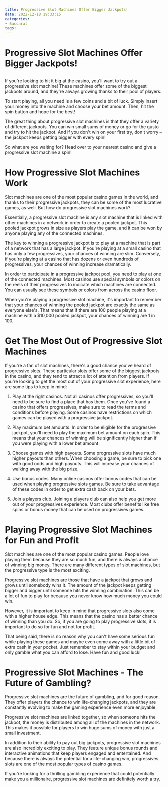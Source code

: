 ```yaml
---
title: Progressive Slot Machines Offer Bigger Jackpots!
date: 2022-12-18 19:33:15
categories:
- Baccarat
tags:
---
```



#  Progressive Slot Machines Offer Bigger Jackpots!

##

If you're looking to hit it big at the casino, you'll want to try out a progressive slot machine! These machines offer some of the biggest jackpots around, and they're always growing thanks to their pool of players.

To start playing, all you need is a few coins and a bit of luck. Simply insert your money into the machine and choose your bet amount. Then, hit the spin button and hope for the best!

The great thing about progressive slot machines is that they offer a variety of different jackpots. You can win small sums of money or go for the gusto and try to hit the jackpot. And if you don't win on your first try, don't worry – the jackpot keeps getting bigger with every spin!

So what are you waiting for? Head over to your nearest casino and give a progressive slot machine a spin!

#  How Progressive Slot Machines Work 

Slot machines are one of the most popular casino games in the world, and thanks to their progressive jackpots, they can be some of the most lucrative games, as well. But how do progressive slot machines work?

Essentially, a progressive slot machine is any slot machine that is linked with other machines in a network in order to create a pooled jackpot. This pooled jackpot grows in size as players play the game, and it can be won by anyone playing any of the connected machines.

The key to winning a progressive jackpot is to play at a machine that is part of a network that has a large jackpot. If you're playing at a small casino that has only a few progressives, your chances of winning are slim. Conversely, if you're playing at a casino that has dozens or even hundreds of progressives, your chances of winning increase dramatically.

In order to participate in a progressive jackpot pool, you need to play at one of the connected machines. Most casinos use special symbols or colors on the reels of their progressives to indicate which machines are connected. You can usually see these symbols or colors from across the casino floor.

When you're playing a progressive slot machine, it's important to remember that your chances of winning the pooled jackpot are exactly the same as everyone else's. That means that if there are 100 people playing at a machine with a $10,000 pooled jackpot, your chances of winning are 1 in 100.

#  Get The Most Out of Progressive Slot Machines 

If you're a fan of slot machines, there's a good chance you've heard of progressive slots. These particular slots offer some of the biggest jackpots in the casino, and they tend to attract a lot of attention from players. If you're looking to get the most out of your progressive slot experience, here are some tips to keep in mind:

1. Play at the right casinos. Not all casinos offer progressives, so you'll need to be sure to find a place that has them. Once you've found a casino that offers progressives, make sure to read the terms and conditions before playing. Some casinos have restrictions on which games can be played with a progressive jackpot.

2. Play maximum bet amounts. In order to be eligible for the progressive jackpot, you'll need to play the maximum bet amount on each spin. This means that your chances of winning will be significantly higher than if you were playing with a lower bet amount.

3. Choose games with high payouts. Some progressive slots have much higher payouts than others. When choosing a game, be sure to pick one with good odds and high payouts. This will increase your chances of walking away with the big prize.

4. Use bonus codes. Many online casinos offer bonus codes that can be used when playing progressive slots games. Be sure to take advantage of these codes in order to get extra cash back on your bets.

5. Join a players club. Joining a players club can also help you get more out of your progressives experience. Most clubs offer benefits like free spins or bonus money that can be used on progressives games.

#  Playing Progressive Slot Machines for Fun and Profit 

Slot machines are one of the most popular casino games. People love playing them because they are so much fun, and there is always a chance of winning big money. There are many different types of slot machines, but the progressive type is the most exciting.

Progressive slot machines are those that have a jackpot that grows and grows until somebody wins it. The amount of the jackpot keeps getting bigger and bigger until someone hits the winning combination. This can be a lot of fun to play for because you never know how much money you could win.

However, it is important to keep in mind that progressive slots also come with a higher house edge. This means that the casino has a better chance of winning than you do. So, if you are going to play progressive slots, it is important to do so for fun and not for profit.

That being said, there is no reason why you can't have some serious fun while playing these games and maybe even come away with a little bit of extra cash in your pocket. Just remember to stay within your budget and only gamble what you can afford to lose. Have fun and good luck!

#  Progressive Slot Machines - The Future of Gambling?

Progressive slot machines are the future of gambling, and for good reason. They offer players the chance to win life-changing jackpots, and they are constantly evolving to make the gaming experience even more enjoyable.

Progressive slot machines are linked together, so when someone hits the jackpot, the money is distributed among all of the machines in the network. This makes it possible for players to win huge sums of money with just a small investment.

In addition to their ability to pay out big jackpots, progressive slot machines are also incredibly exciting to play. They feature unique bonus rounds and interactive animations that keep players engaged and entertained. And because there is always the potential for a life-changing win, progressives slots are one of the most popular types of casino games.

If you're looking for a thrilling gambling experience that could potentially make you a millionaire, progressive slot machines are definitely worth a try.